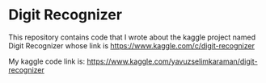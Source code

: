 # Digit Recognizer
This repository contains code that I wrote about the kaggle project named Digit Recognizer whose link is https://www.kaggle.com/c/digit-recognizer

My kaggle code link is: https://www.kaggle.com/yavuzselimkaraman/digit-recognizer

